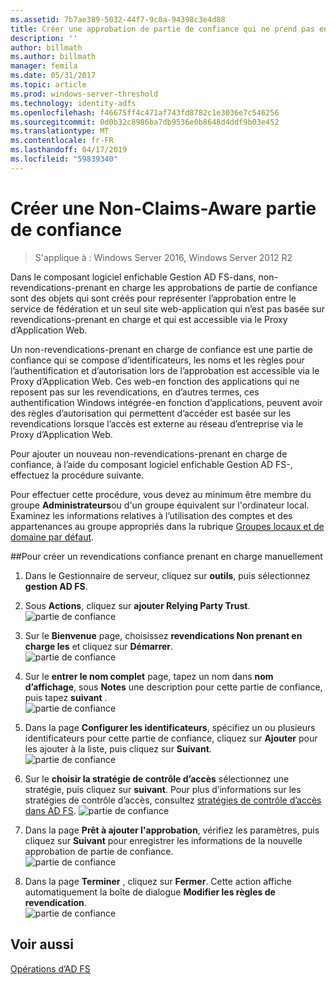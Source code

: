 ```yaml
---
ms.assetid: 7b7ae389-5032-44f7-9c0a-94398c3e4d88
title: Créer une approbation de partie de confiance qui ne prend pas en charge les revendications
description: ''
author: billmath
ms.author: billmath
manager: femila
ms.date: 05/31/2017
ms.topic: article
ms.prod: windows-server-threshold
ms.technology: identity-adfs
ms.openlocfilehash: f46675ff4c471af743fd8782c1e3036e7c546256
ms.sourcegitcommit: 0d0b32c8986ba7db9536e0b8648d4ddf9b03e452
ms.translationtype: MT
ms.contentlocale: fr-FR
ms.lasthandoff: 04/17/2019
ms.locfileid: "59839340"
---
```

# <a name="create-a-non-claims-aware-relying-party-trust"></a>Créer une Non-Claims-Aware partie de confiance

>S'applique à : Windows Server 2016, Windows Server 2012 R2

Dans le composant logiciel enfichable Gestion AD FS\-dans, non\-revendications\-prenant en charge les approbations de partie de confiance sont des objets qui sont créés pour représenter l’approbation entre le service de fédération et un seul site web\-application qui n’est pas basée sur revendications\-prenant en charge et qui est accessible via le Proxy d’Application Web.  
  
Un non\-revendications\-prenant en charge de confiance est une partie de confiance qui se compose d’identificateurs, les noms et les règles pour l’authentification et d’autorisation lors de l’approbation est accessible via le Proxy d’Application Web. Ces web\-en fonction des applications qui ne reposent pas sur les revendications, en d’autres termes, ces authentification Windows intégrée\-en fonction d’applications, peuvent avoir des règles d’autorisation qui permettent d’accéder est basée sur les revendications lorsque l’accès est externe au réseau d’entreprise via le Proxy d’Application Web.  
  
Pour ajouter un nouveau non\-revendications\-prenant en charge de confiance, à l’aide du composant logiciel enfichable Gestion AD FS\-, effectuez la procédure suivante.  
  
Pour effectuer cette procédure, vous devez au minimum être membre du groupe **Administrateurs**ou d'un groupe équivalent sur l'ordinateur local.  Examinez les informations relatives à l’utilisation des comptes et des appartenances au groupe appropriés dans la rubrique [Groupes locaux et de domaine par défaut](https://go.microsoft.com/fwlink/?LinkId=83477).   
  
##<a name="to-create-a-non-claims-aware-relying-party-trust-manually"></a>Pour créer un revendications confiance prenant en charge manuellement 
1. Dans le Gestionnaire de serveur, cliquez sur **outils**, puis sélectionnez **gestion AD FS**.  
  
2.  Sous **Actions**, cliquez sur **ajouter Relying Party Trust**.  
![partie de confiance](media/Create-a-Relying-Party-Trust/addtrust1.PNG)   

3.  Sur le **Bienvenue** page, choisissez **revendications Non prenant en charge les** et cliquez sur **Démarrer**.  
![partie de confiance](media/Create-a-Non-Claims-Aware-Relying-Party-Trust/addnon1.PNG) 
  
4.  Sur le **entrer le nom complet** page, tapez un nom dans **nom d’affichage**, sous **Notes** une description pour cette partie de confiance, puis tapez **suivant** .  
![partie de confiance](media/Create-a-Non-Claims-Aware-Relying-Party-Trust/addnon2.PNG)

5. Dans la page **Configurer les identificateurs**, spécifiez un ou plusieurs identificateurs pour cette partie de confiance, cliquez sur **Ajouter** pour les ajouter à la liste, puis cliquez sur **Suivant**.  
![partie de confiance](media/Create-a-Non-Claims-Aware-Relying-Party-Trust/addnon3.PNG)

6.  Sur le **choisir la stratégie de contrôle d’accès** sélectionnez une stratégie, puis cliquez sur **suivant**.  Pour plus d’informations sur les stratégies de contrôle d’accès, consultez [stratégies de contrôle d’accès dans AD FS](Access-Control-Policies-in-AD-FS.md). 
![partie de confiance](media/Create-a-Non-Claims-Aware-Relying-Party-Trust/addnon4.PNG)

7. Dans la page **Prêt à ajouter l'approbation**, vérifiez les paramètres, puis cliquez sur **Suivant** pour enregistrer les informations de la nouvelle approbation de partie de confiance.  
   ![partie de confiance](media/Create-a-Non-Claims-Aware-Relying-Party-Trust/addnon5.PNG) 

8. Dans la page **Terminer** , cliquez sur **Fermer**. Cette action affiche automatiquement la boîte de dialogue **Modifier les règles de revendication**.  
![partie de confiance](media/Create-a-Non-Claims-Aware-Relying-Party-Trust/addnon6.PNG)  
  
## <a name="see-also"></a>Voir aussi  
[Opérations d’AD FS](../../ad-fs/AD-FS-2016-Operations.md) 
